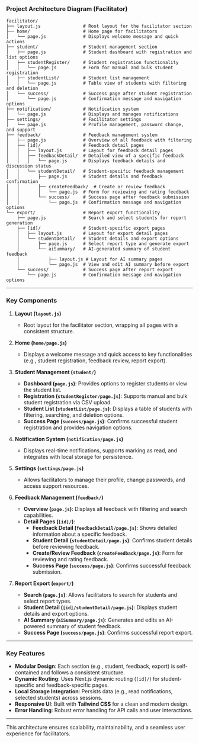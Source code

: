 ### **Project Architecture Diagram (Facilitator)**


```
facilitator/
├── layout.js                # Root layout for the facilitator section
├── home/                    # Home page for facilitators
│   └── page.js              # Displays welcome message and quick actions
├── student/                 # Student management section
│   ├── page.js              # Student dashboard with registration and list options
│   ├── studentRegister/     # Student registration functionality
│   │   └── page.js          # Form for manual and bulk student registration
│   ├── studentList/         # Student list management
│   │   └── page.js          # Table view of students with filtering and deletion
│   └── success/             # Success page after student registration
│       └── page.js          # Confirmation message and navigation options
├── notification/            # Notification system
│   └── page.js              # Displays and manages notifications
├── settings/                # Facilitator settings
│   └── page.js              # Profile management, password change, and support
├── feedback/                # Feedback management system
│   ├── page.js              # Overview of all feedback with filtering
│   ├── [id]/                # Feedback detail pages
│   │   ├── layout.js        # Layout for feedback detail pages
│   │   ├── feedbackDetail/  # Detailed view of a specific feedback
│   │   │   └── page.js      # Displays feedback details and discussion status
│   │   └── studentDetail/   # Student-specific feedback management
│   │       ├── page.js      # Student details and feedback confirmation
│   │       ├── createFeedback/  # Create or review feedback
│   │       │   └── page.js  # Form for reviewing and rating feedback
│   │       └── success/     # Success page after feedback submission
│   │           └── page.js  # Confirmation message and navigation options
└── export/                  # Report export functionality
    ├── page.js              # Search and select students for report generation
    ├── [id]/                # Student-specific export pages
    │   ├── layout.js        # Layout for export detail pages
    │   └── studentDetail/   # Student details and export options
    │       ├── page.js      # Select report type and generate export
    │       └── aiSummary/   # AI-generated summary of student feedback
    │           ├── layout.js # Layout for AI summary pages
    │           └── page.js  # View and edit AI summary before export
    └── success/             # Success page after report export
        └── page.js          # Confirmation message and navigation options
```

---

### **Key Components**

1. **Layout (`layout.js`)**  
   - Root layout for the facilitator section, wrapping all pages with a consistent structure.

2. **Home (`home/page.js`)**  
   - Displays a welcome message and quick access to key functionalities (e.g., student registration, feedback review, report export).

3. **Student Management (`student/`)**  
   - **Dashboard (`page.js`)**: Provides options to register students or view the student list.  
   - **Registration (`studentRegister/page.js`)**: Supports manual and bulk student registration via CSV upload.  
   - **Student List (`studentList/page.js`)**: Displays a table of students with filtering, searching, and deletion options.  
   - **Success Page (`success/page.js`)**: Confirms successful student registration and provides navigation options.

4. **Notification System (`notification/page.js`)**  
   - Displays real-time notifications, supports marking as read, and integrates with local storage for persistence.

5. **Settings (`settings/page.js`)**  
   - Allows facilitators to manage their profile, change passwords, and access support resources.

6. **Feedback Management (`feedback/`)**  
   - **Overview (`page.js`)**: Displays all feedback with filtering and search capabilities.  
   - **Detail Pages (`[id]/`)**:  
     - **Feedback Detail (`feedbackDetail/page.js`)**: Shows detailed information about a specific feedback.  
     - **Student Detail (`studentDetail/page.js`)**: Confirms student details before reviewing feedback.  
     - **Create/Review Feedback (`createFeedback/page.js`)**: Form for reviewing and rating feedback.  
     - **Success Page (`success/page.js`)**: Confirms successful feedback submission.

7. **Report Export (`export/`)**  
   - **Search (`page.js`)**: Allows facilitators to search for students and select report types.  
   - **Student Detail (`[id]/studentDetail/page.js`)**: Displays student details and export options.  
   - **AI Summary (`aiSummary/page.js`)**: Generates and edits an AI-powered summary of student feedback.  
   - **Success Page (`success/page.js`)**: Confirms successful report export.

---

### **Key Features**
- **Modular Design**: Each section (e.g., student, feedback, export) is self-contained and follows a consistent structure.  
- **Dynamic Routing**: Uses Next.js dynamic routing (`[id]/`) for student-specific and feedback-specific pages.  
- **Local Storage Integration**: Persists data (e.g., read notifications, selected students) across sessions.  
- **Responsive UI**: Built with **Tailwind CSS** for a clean and modern design.  
- **Error Handling**: Robust error handling for API calls and user interactions.  

---

This architecture ensures scalability, maintainability, and a seamless user experience for facilitators.
